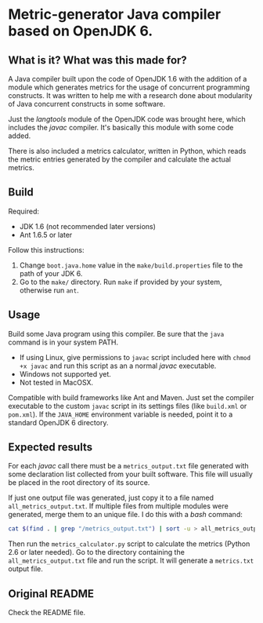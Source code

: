 Metric-generator Java compiler based on OpenJDK 6.
============================================

What is it? What was this made for?
--------------------------------------------
A Java compiler built upon the code of OpenJDK 1.6 with the addition of a module which generates metrics for the usage of concurrent programming constructs. It was written to help me with a research done about modularity of Java concurrent constructs in some software.

Just the *langtools* module of the OpenJDK code was brought here, which includes the *javac* compiler. It's basically this module with some code added.

There is also included a metrics calculator, written in Python, which reads the metric entries generated by the compiler and calculate the actual metrics.


Build
--------------------------------------------
Required:

* JDK 1.6 (not recommended later versions)
* Ant 1.6.5 or later

Follow this instructions:

1. Change `boot.java.home` value in the `make/build.properties` file to the path of your JDK 6.
2. Go to the `make/` directory. Run `make` if provided by your system, otherwise run `ant`.


Usage
--------------------------------------------
Build some Java program using this compiler. Be sure that the `java` command is in your system PATH.

* If using Linux, give permissions to `javac` script included here with `chmod +x javac` and run this script as an a normal *javac* executable. 
* Windows not supported yet.
* Not tested in MacOSX.

Compatible with build frameworks like Ant and Maven. Just set the compiler executable to the custom `javac` script in its settings files (like `build.xml` or `pom.xml`). If the `JAVA_HOME` environment variable is needed, point it to a standard OpenJDK 6 directory.

Expected results
--------------------------------------------
For each *javac* call there must be a `metrics_output.txt` file generated with some declaration list collected from your built software. This file will usually be placed in the root directory of its source.

If just one output file was generated, just copy it to a file named `all_metrics_output.txt`. If multiple files from multiple modules were generated, merge them to an unique file. I do this with a *bash* command:

```bash
cat $(find . | grep "/metrics_output.txt") | sort -u > all_metrics_output.txt
```

Then run the `metrics_calculator.py` script to calculate the metrics (Python 2.6 or later needed). Go to the directory containing the `all_metrics_output.txt` file and run the script. It will generate a `metrics.txt` output file.


Original README
--------------------------------------------
Check the README file.
